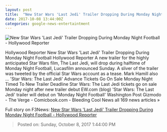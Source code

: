 ```yaml
---
layout: post
title:  "New Star Wars 'Last Jedi' Trailer Dropping During Monday Night Football - Hollywood Reporter"
date: 2017-10-08 13:44:00Z
categories: google-news-entertaintment
---
```


![New Star Wars 'Last Jedi' Trailer Dropping During Monday Night Football - Hollywood Reporter](http://cdn3.thr.com/sites/default/files/2017/04/star_wars_the_last_jedi_official_screen_shot_2-h_2017.jpg.jpg)

Hollywood Reporter New Star Wars 'Last Jedi' Trailer Dropping During Monday Night Football Hollywood Reporter A new trailer for the highly anticipated Star Wars film, The Last Jedi, will drop during halftime of Monday Night Football, Lucasfilm announced Sunday. A sliver of the trailer was tweeted by the official Star Wars account as a tease. Mark Hamill also ... 'Star Wars: The Last Jedi' Advance Tickets Go On Sale Monday Night Timed To New Trailer Deadline Star Wars: The Last Jedi tickets go on sale Monday night after new trailer debut EW.com (blog) 'Star Wars: The Last Jedi' trailer will debut on 'Monday Night Football' Washington Post Gizmodo - The Verge - Comicbook.com - Bleeding Cool News all 169 news articles »


Full story on F3News: [New Star Wars 'Last Jedi' Trailer Dropping During Monday Night Football - Hollywood Reporter](http://www.f3nws.com/n/bCqFWH)

> Posted on: Sunday, October 8, 2017 1:44:00 PM
